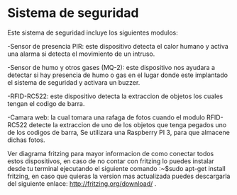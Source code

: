 # Sistema de seguridad

Este sistema de seguridad incluye los siguientes modulos: 

-Sensor de presencia PIR: este dispositivo detecta el calor humano y activa una alarma si detecta el movimiento de un intruso.

-Sensor de humo y otros gases (MQ-2): este  dispositivo nos ayudara a detectar si hay presencia de humo o gas en el lugar donde este implantado el sistema de seguridad y activara un buzzer.

-RFID-RC522: este dispositivo detecta la extraccion de objetos los cuales tengan el codigo de barra.

-Camara web: la cual tomara una rafaga de fotos cuando el modulo RFID-RC522 detecte la extraccion de uno de los objetos que tenga pegados uno de los codigos de barra, Se utilizara una Raspberry PI 3, para que almacene dichas fotos.

Ver diagrama fritzing para mayor informacion de como conectar todos estos dispositivos, en caso de no contar con fritzing lo puedes instalar desde tu terminal ejecutando el siguiente comando :~$sudo apt-get install fritzing, en caso que quieras la version mas actualizada puedes descargarla del siguiente enlace: http://fritzing.org/download/ .

